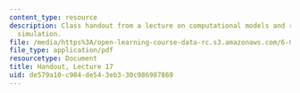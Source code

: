 ```yaml
---
content_type: resource
description: Class handout from a lecture on computational models and random walk
  simulation.
file: /media/https%3A/open-learning-course-data-rc.s3.amazonaws.com/6-00-introduction-to-computer-science-and-programming-fall-2008/de579a10c984de543eb330c986987869_lec17.pdf
file_type: application/pdf
resourcetype: Document
title: Handout, Lecture 17
uid: de579a10-c984-de54-3eb3-30c986987869
---
```

